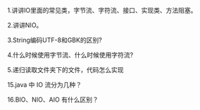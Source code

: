 1.讲讲IO里面的常见类，字节流、字符流、接口、实现类、方法阻塞。

2.讲讲NIO。

3.String编码UTF-8和GBK的区别?

4.什么时候使用字节流、什么时候使用字符流?

5.递归读取文件夹下的文件，代码怎么实现

15.java 中 IO 流分为几种？

16.BIO、NIO、AIO 有什么区别？
